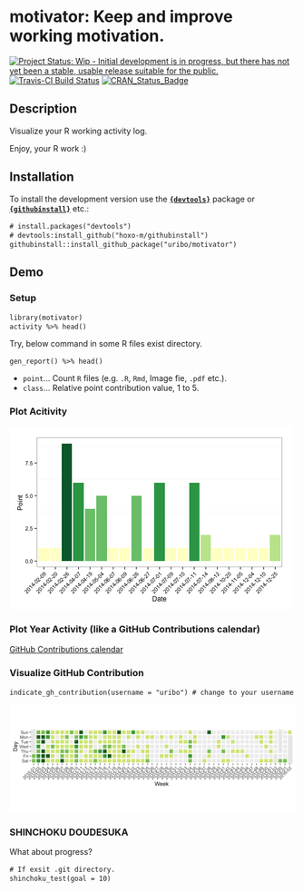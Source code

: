 # motivator: Keep and improve working motivation.

[![Project Status: Wip - Initial development is in progress, but there has not yet been a stable, usable release suitable for the public.](http://www.repostatus.org/badges/0.1.0/wip.svg)](http://www.repostatus.org/#wip)
[![Travis-CI Build Status](https://travis-ci.org/uribo/motivator.svg?branch=master)](https://travis-ci.org/uribo/motivator)
[![CRAN_Status_Badge](http://www.r-pkg.org/badges/version/motivator)](http://cran.r-project.org/package=motivator)

## Description

Visualize your R working activity log.

Enjoy, your R work :)

## Installation

To install the development version use the [**`{devtools}`**](https://github.com/hadley/devtools) package or [**`{githubinstall}`**](https://github.com/hoxo-m/githubinstall) etc.:

```{r}
# install.packages("devtools")
# devtools:install_github("hoxo-m/githubinstall")
githubinstall::install_github_package("uribo/motivator")
```

## Demo

### Setup

```{r}
library(motivator)
activity %>% head()
```

Try, below command in some R files exist directory.

```{r}
gen_report() %>% head()
```

* `point`...  Count `R` files (e.g. `.R`, `Rmd`, Image fie, `.pdf` etc.).
* `class`... Relative point contribution value, 1 to 5.

### Plot Acitivity

![](https://github.com/uribo/motivator/raw/master/inst/assets/img/demo_activity_log.png)

### Plot Year Activity (like a GitHub Contributions calendar)

[GitHub Contributions calendar](https://help.github.com/articles/viewing-contributions-on-your-profile-page/#viewing-contributions-from-specific-times)

### Visualize GitHub Contribution

```{r}
indicate_gh_contribution(username = "uribo") # change to your username
```

![](https://github.com/uribo/motivator/raw/master/man/figures/indicate-gh-contribution.png)

### SHINCHOKU DOUDESUKA

What about progress?

```{r}
# If exsit .git directory.
shinchoku_test(goal = 10)
```
